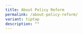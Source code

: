 ```yaml
---
title: About Policy Reform
permalink: /about-policy-reform/
variant: tiptap
description: ""
---
```


